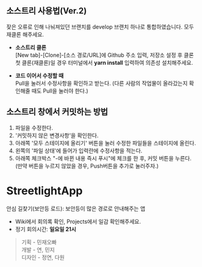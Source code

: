## 소스트리 사용법(Ver.2)
잦은 오류로 인해 나눠져있던 브랜치를 develop 브랜치 하나로 통합하였습니다. 모두 재클론 해주세요.

* **소스트리 클론**\
[New tab]-[Clone]-[소스 경로/URL]에 Github 주소 입력, 저장소 설정 후 클론\
첫 클론(재클론)일 경우 터미널에서 **yarn install** 입력하여 의존성 설치해주세요.

* **코드 이어서 수정할 때**\
Pull을 눌러서 수정사항을 확인하고 받는다. (다른 사람의 작업물이 올라갔는지 확인해줄 때도 Pull을 눌러야 한다.)

## 소스트리 창에서 커밋하는 방법
1. 파일을 수정한다.
2. '커밋하지 않은 변경사항'을 확인한다.
3. 아래쪽 '모두 스테이지에 올리기' 버튼을 눌러 수정한 파일들을 스테이지에 올린다.
4. 왼쪽의 '파일 상태'에 들어가 입력란에 수정사항을 적는다.
5. 아래쪽 체크박스 "-에 바뀐 내용 즉시 푸시"에 체크를 한 후, 커밋 버튼을 누른다.
   (만약 버튼을 누르지 않았을 경우, Push버튼을 추가로 눌러주자.)


# StreetlightApp
안심 길찾기(보안등 로드): 보안등이 많은 경로로 안내해주는 앱

- Wiki에서 회의록 확인, Projects에서 일감 확인해주세요.
- 정기 회의시간: **일요일 21시**

> 기획 - 민재오빠 \
> 개발 - 연, 민지 \
> 디자인 - 정연, 다원
